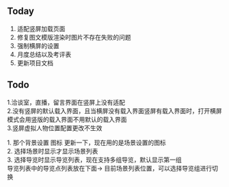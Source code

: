 ## Today

1. 适配竖屏加载页面
2. 修复图文模版渲染时图片不存在失败的问题
3. 强制横屏的设置
4. 月度总结以及考评表
5. 更新项目文档

## Todo

1.洽谈室，直播，留言界面在竖屏上没有适配  
2.没有竖屏的默认载入界面，且当横屏没有载入界面竖屏有载入界面时，打开横屏模式会用竖版的载入界面不用默认的载入界面  
3.竖屏虚拟人物位置配置更改不生效

1. 那个背景设置 图标 更新一下，现在用的是场景设置的图标  
2. 选择场景时显示才显示场景列表  
3. 选择导览时显示导览列表，现在支持多组导览，默认显示第一组  
导览列表中的导览点列表放在下面-> 目前场景列表位置，可以选择导览组进行切换